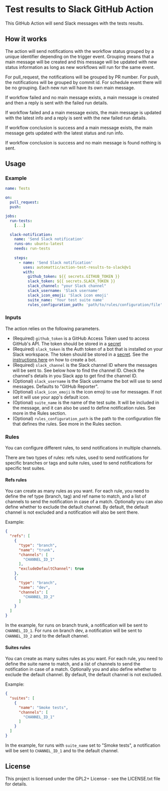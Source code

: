# Test results to Slack GitHub Action

This GitHub Action will send Slack messages with the tests results.

## How it works

The action will send notifications with the workflow status grouped by a unique identifier depending on the trigger event. Grouping means that a main message will be created and this message will be updated with new status information as long as new workflows will run for the same event.

For pull_request, the notifications will be grouped by PR number.
For push, the notifications will be grouped by commit id.
For schedule event there will be no grouping. Each new run will have its own main message. 

If workflow failed and no main message exists, a main message is created and then a reply is sent with the failed run details.

If workflow failed and a main message exists, the main message is updated with the latest info and a reply is sent with the new failed run details.

If workflow conclusion is success and a main message exists, the main message gets updated with the latest status and run info.

If workflow conclusion is success and no main message is found nothing is sent.


## Usage

### Example

```yml
name: Tests

on:
  pull_request:
  push:

jobs:
  run-tests:
    [...]

  slack-notification:
    name: 'Send Slack notification'
    runs-on: ubuntu-latest
    needs: run-tests
  
    steps:
      - name: 'Send Slack notification'
        uses: automattic/action-test-results-to-slack@v1
        with:
          github_token: ${{ secrets.GITHUB_TOKEN }}
          slack_token: ${{ secrets.SLACK_TOKEN }}
          slack_channel: "your Slack channel"
          slack_username: 'Slack username'
          slack_icon_emoji: 'Slack icon emoji'
          suite_name: 'Your test suite name'
          rules_configuration_path: 'path/to/rules/configuration/file'
```

### Inputs

The action relies on the following parameters.

- (Required) `github_token` is a GitHub Access Token used to access GitHub's API. The token should be stored in a [secret](https://docs.github.com/en/actions/reference/encrypted-secrets#creating-encrypted-secrets-for-a-repository)
- (Required) `slack_token` is the Auth token of a bot that is installed on your Slack workspace. The token should be stored in a [secret](https://docs.github.com/en/actions/reference/encrypted-secrets#creating-encrypted-secrets-for-a-repository). See the [instructions here](https://slack.com/intl/en-hu/help/articles/115005265703-Create-a-bot-for-your-workspace) on how to create a bot.
- (Required) `slack_channel` is the Slack channel ID where the messages will be sent to. See below how to find the channel ID. Check the channel's details in you Slack app to get find the channel ID.
- (Optional) `slack_username` is the Slack username the bot will use to send messages. Defaults to "GitHub Reporter".
- (Optional) `slack_icon_emoji` is the icon emoji to use for messages. If not set it will use your app's default icon.
- (Optional) `suite_name` is the name of the test suite. It will be included in the message, and it can also be used to define notification rules. See more in the Rules section.
- (Optional) `rules_configuration_path` is the path to the configuration file that defines the rules. See more in the Rules section.

### Rules

You can configure different rules, to send notifications in multiple channels.

There are two types of rules: refs rules, used to send notifications for specific branches or tags and suite rules, used to send notifications for specific test suites.

#### Refs rules

You can create as many rules as you want. For each rule, you need to define the ref type (branch, tag) and ref name to match, and a list of channels to send the notification in case of a match. Optionally you can also define whether to exclude the default channel. By default, the default channel is not excluded and a notification will also be sent there.

Example:

```json
{
  "refs": [
	{
	  "type": "branch",
	  "name": "trunk",
	  "channels": [
		"CHANNEL_ID_1"
	  ],
	  "excludeDefaultChannel": true
	},
	{
	  "type": "branch",
	  "name": "dev",
	  "channels": [
		"CHANNEL_ID_2"
	  ]
	}
  ]
}
```

In the example, for runs on branch trunk, a notification will be sent to `CHANNEL_ID_1`. For runs on branch dev, a notification will be sent to `CHANNEL_ID_2` and to the default channel.

#### Suites rules

You can create as many suites rules as you want. For each rule, you need to define the suite name to match, and a list of channels to send the notification in case of a match. Optionally you and also define whether to exclude the default channel. By default, the default channel is not excluded.

Example:

```json
{
  "suites": [
	{
	  "name": "Smoke tests",
	  "channels": [
		"CHANNEL_ID_1"
	  ]
	}
  ]
}
```

In the example, for runs with `suite_name` set to "Smoke tests", a notification will be sent to `CHANNEL_ID_1` and to the default channel.

## License

This project is licensed under the GPL2+ License - see the LICENSE.txt file for details.

